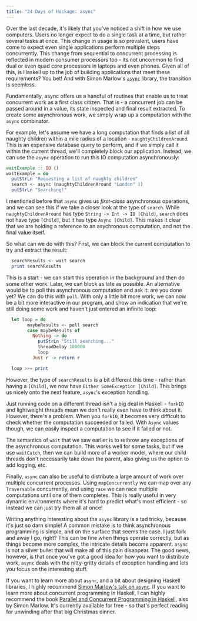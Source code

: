 ```yaml
---
title: "24 Days of Hackage: async"
---
```


Over the last decade, it's likely that you've noticed a shift in how we use
computers. Users no longer expect to do a single task at a time, but rather
several tasks at once. This change in usage is so prevalent, users have come to
expect even single applications perform multiple steps concurrently. This change
from sequential to concurrent processing is reflected in modern consumer
processors too - its not uncommon to find dual or even quad core processors in
laptops and even phones. Given all of this, is Haskell up to the job of building
applications that meet these requirements? You bet! And with Simon Marlow's
[`async`](http://hackage.haskell.org/package/async) library, the transition is
seemless.

Fundamentally, async offers us a handful of routines that enable us to treat
concurrent work as a first class citizen. That is - a concurrent job can be
passed around in a value, its state inspected and final result extracted. To
create some asynchronous work, we simply wrap up a computation with the `async`
combinator.

For example, let's assume we have a long computation that finds a list of all
naughty children within a mile radius of a location -
`naughtyChildrenAround`. This is an expensive database query to perform, and if
we simply call it within the current thread, we'll completely block our
application. Instead, we can use the `async` operation to run this IO
computation asynchronously:

```haskell
waitExample :: IO ()
waitExample = do
  putStrLn "Requesting a list of naughty children"
  search <- async (naughtyChildrenAround "London" 1)
  putStrLn "Searching!"
```

I mentioned before that `async` gives us *first-class* asynchronous operations,
and we can see this if we take a closer look at the type of `search`. While
`naughtyChildrenAround` has type `String -> Int -> IO [Child]`, `search` does
not have type `[Child]`, but it has type `Async [Child]`. This makes it
clear that we are holding a reference to an asychronous computation, and not the
final value itself.

So what can we do with this? First, we can block the current computation to try
and extract the result:

```haskell
  searchResults <- wait search
  print searchResults
```

This is a start - we can start this operation in the background and then do some
other work. Later, we can block as late as possible. An alternative would be to
poll this asynchronous computation and ask it: are you done yet? We can do this
with `poll`. With only a little bit more work, we can now be a bit more
interactive in our program, and show an indication that we're still doing some
work and haven't just entered an infinite loop:

```haskell
  let loop = do
        maybeResults <- poll search
        case maybeResults of
          Nothing -> do
            putStrLn "Still searching..."
            threadDelay 100000
            loop
          Just r -> return r

  loop >>= print
```

However, the type of `searchResults` is a bit different this time - rather than
having a `[Child]`, we now have `Either SomeException [Child]`. This
brings us nicely onto the next feature, `async`'s exception handling.

Just running code on a different thread isn't a big deal in Haskell - `forkIO`
and lightweight threads mean we don't really even have to think about
it. However, there's a problem. When you `forkIO`, it becomes very difficult to
check whether the computation succeeded or failed. With `Async` values though,
we can easily inspect a computation to see if it failed or not.

The semantics of `wait` that we saw earlier is to rethrow any exceptions of the
asynchronous computation. This works well for some tasks, but if we use
`waitCatch`, then we can build more of a worker model, where our child threads
don't necessarily take down the parent, also giving us the option to add
logging, etc.

Finally, `async` can also be useful to distribute a large amount of work over
multiple concurrent processes. Using `mapConcurrently` we can map over any
`Traversable` concurrently, and using `race` we can race multiple computations
until one of them completes. This is really useful in very dynamic environments
where it's hard to predict what's most efficient - so instead we can just try
them all at once!

Writing anything interesting about the `async` library is a tad tricky, because
it's just so darn simple! A common mistake is to think asynchronous programming
is simple, and on the surface that seems the case. I just fork and away I go,
right? This can be fine when things operate correctly, but as things become more
complex, the intricate details become apparent. `async` is not a silver
bullet that will make all of this pain disappear. The good news, however, is
that once you've got a good idea for how you want to distribute work, `async`
deals with the nitty-gritty details of exception handling and lets you focus on
the interesting stuff.

If you want to learn more about `async`, and a bit about designing Haskell
libraries, I highly recommend
[Simon Marlow's talk on `async`](http://skillsmatter.com/podcast/home/high-performance-concurrency). If
you want to learn more about concurrent programming in Haskell, I can highly
recommend the book
[Parallel and Concurrent Programming in Haskell](http://chimera.labs.oreilly.com/books/1230000000929),
also by Simon Marlow. It's currently available for free - so that's perfect
reading for unwinding after that big Christmas dinner.
